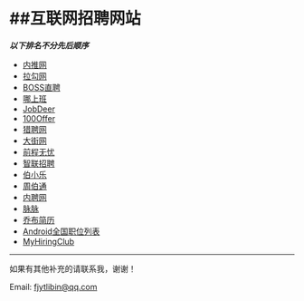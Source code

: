 ##互联网招聘网站
===
***以下排名不分先后顺序***


- [内推网](http://www.neitui.me/)
- [拉勾网](http://www.lagou.com/)
- [BOSS直聘](http://www.bosszhipin.com/home/)
- [哪上班](https://www.nashangban.com/)
- [JobDeer](http://www.jobdeer.com/)
- [100Offer](http://www.100offer.com/)
- [猎聘网](http://www.liepin.com/)
- [大街网](http://www.dajie.com/)
- [前程无忧](http://www.51job.com/)
- [智联招聘](http://www.zhaopin.com/)
- [伯小乐](http://www.boxiaole.cn/)
- [周伯通](http://www.jobtong.com/)
- [内聘网](http://www.neipin.com/)
- [脉脉](http://maimai.cn/)
- [乔布简历](http://cv.qiaobutang.com/)
- [Android全国职位列表](https://github.com/android-cn/android-jobs)
- [MyHiringClub](http://www.myhiringclub.com/)



---

如果有其他补充的请联系我，谢谢！

Email: fjytlibin@qq.com